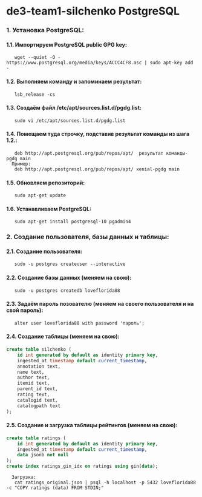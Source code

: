 # de3-team1-silchenko PostgreSQL
### 1. Установка PostgreSQL:
#### 1.1. Импортируем PostgreSQL public GPG key:
       wget --quiet -O - https://www.postgresql.org/media/keys/ACCC4CF8.asc | sudo apt-key add -
#### 1.2. Выполняем команду и запоминаем результат:
       lsb_release -cs
#### 1.3. Создаём файл /etc/apt/sources.list.d/pgdg.list:
       sudo vi /etc/apt/sources.list.d/pgdg.list
#### 1.4. Помещаем туда строчку, подставив результат команды из шага 1.2.:
       deb http://apt.postgresql.org/pub/repos/apt/  результат команды-pgdg main
      Пример:
       deb http://apt.postgresql.org/pub/repos/apt/ xenial-pgdg main
#### 1.5. Обновляем репозиторий:
       sudo apt-get update
#### 1.6. Устанавливаем PostgreSQL:
       sudo apt-get install postgresql-10 pgadmin4

### 2. Создание пользователя, базы данных и таблицы:
#### 2.1. Создание пользователя:
       sudo -u postgres createuser --interactive
#### 2.2. Создание базы данных (меняем на свою):
       sudo -u postgres createdb loveflorida88
#### 2.3. Задаём пароль позователю (меняем на своего пользователя и на свой пароль):
       alter user loveflorida88 with password 'пароль';
#### 2.4. Создание таблицы (меняем на свою):
```sql
create table silchenko (
    id int generated by default as identity primary key,
    ingested_at timestamp default current_timestamp,
    annotation text,
    name text,
    author text,
    itemid text,
    parent_id text,
    rating text,
    catalogid text,
    catalogpath text
);
```
#### 2.5. Создание и загрузка таблицы рейтингов (меняем на свою):
```sql
create table ratings (
    id int generated by default as identity primary key,
    ingested_at timestamp default current_timestamp,
    data jsonb not null
);
create index ratings_gin_idx on ratings using gin(data);
```
      Загрузка:
       cat ratings_original.json | psql -h localhost -p 5432 loveflorida88 -c "COPY ratings (data) FROM STDIN;"
